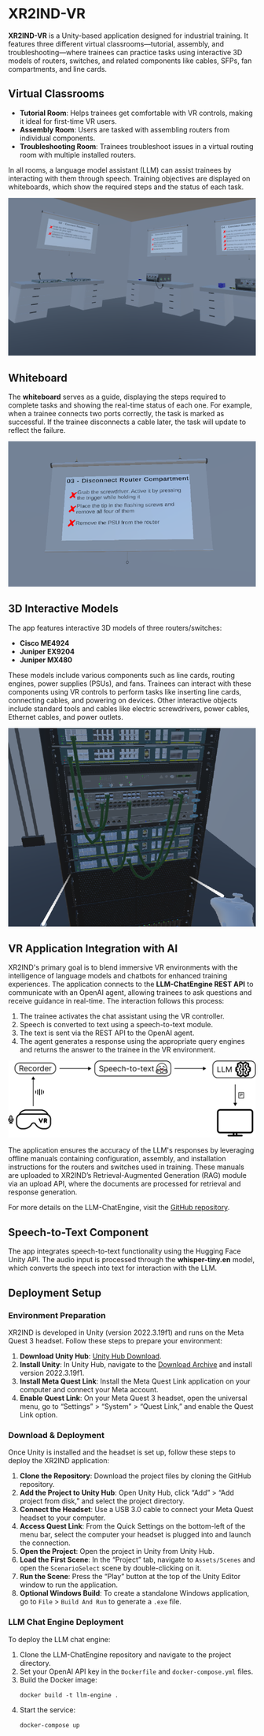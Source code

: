 # XR2IND-VR
**XR2IND-VR** is a Unity-based application designed for industrial training. It features three different virtual classrooms—tutorial, assembly, and troubleshooting—where trainees can practice tasks using interactive 3D models of routers, switches, and related components like cables, SFPs, fan compartments, and line cards.

## Virtual Classrooms

- **Tutorial Room**: Helps trainees get comfortable with VR controls, making it ideal for first-time VR users.
- **Assembly Room**: Users are tasked with assembling routers from individual components.
- **Troubleshooting Room**: Trainees troubleshoot issues in a virtual routing room with multiple installed routers.

In all rooms, a language model assistant (LLM) can assist trainees by interacting with them through speech. Training objectives are displayed on whiteboards, which show the required steps and the status of each task.

![](vr-room.png)

## Whiteboard

The **whiteboard** serves as a guide, displaying the steps required to complete tasks and showing the real-time status of each one. For example, when a trainee connects two ports correctly, the task is marked as successful. If the trainee disconnects a cable later, the task will update to reflect the failure.

![](vr-tool.png)

## 3D Interactive Models

The app features interactive 3D models of three routers/switches:

- **Cisco ME4924**
- **Juniper EX9204**
- **Juniper MX480**

These models include various components such as line cards, routing engines, power supplies (PSUs), and fans. Trainees can interact with these components using VR controls to perform tasks like inserting line cards, connecting cables, and powering on devices. Other interactive objects include standard tools and cables like electric screwdrivers, power cables, Ethernet cables, and power outlets.

![](vr-ass.png)

## VR Application Integration with AI

XR2IND's primary goal is to blend immersive VR environments with the intelligence of language models and chatbots for enhanced training experiences. The application connects to the **LLM-ChatEngine REST API** to communicate with an OpenAI agent, allowing trainees to ask questions and receive guidance in real-time. The interaction follows this process:

1. The trainee activates the chat assistant using the VR controller.
2. Speech is converted to text using a speech-to-text module.
3. The text is sent via the REST API to the OpenAI agent.
4. The agent generates a response using the appropriate query engines and returns the answer to the trainee in the VR environment.

![](vr.png)

The application ensures the accuracy of the LLM's responses by leveraging offline manuals containing configuration, assembly, and installation instructions for the routers and switches used in training. These manuals are uploaded to XR2IND’s Retrieval-Augmented Generation (RAG) module via an upload API, where the documents are processed for retrieval and response generation.

For more details on the LLM-ChatEngine, visit the [GitHub repository](https://github.com/giorgosfatouros/llm-chat-engine).

## Speech-to-Text Component

The app integrates speech-to-text functionality using the Hugging Face Unity API. The audio input is processed through the **whisper-tiny.en** model, which converts the speech into text for interaction with the LLM.

## Deployment Setup

### Environment Preparation

XR2IND is developed in Unity (version 2022.3.19f1) and runs on the Meta Quest 3 headset. Follow these steps to prepare your environment:

1. **Download Unity Hub**: [Unity Hub Download](https://unity.com/download).
2. **Install Unity**: In Unity Hub, navigate to the [Download Archive](https://unity.com/releases/editor/archive) and install version 2022.3.19f1.
3. **Install Meta Quest Link**: Install the Meta Quest Link application on your computer and connect your Meta account.
4. **Enable Quest Link**: On your Meta Quest 3 headset, open the universal menu, go to “Settings” > “System” > “Quest Link,” and enable the Quest Link option.

### Download & Deployment

Once Unity is installed and the headset is set up, follow these steps to deploy the XR2IND application:

1. **Clone the Repository**: Download the project files by cloning the GitHub repository.
2. **Add the Project to Unity Hub**: Open Unity Hub, click “Add” > “Add project from disk,” and select the project directory.
3. **Connect the Headset**: Use a USB 3.0 cable to connect your Meta Quest headset to your computer.
4. **Access Quest Link**: From the Quick Settings on the bottom-left of the menu bar, select the computer your headset is plugged into and launch the connection.
5. **Open the Project**: Open the project in Unity from Unity Hub.
6. **Load the First Scene**: In the “Project” tab, navigate to `Assets/Scenes` and open the `ScenarioSelect` scene by double-clicking on it.
7. **Run the Scene**: Press the “Play” button at the top of the Unity Editor window to run the application.
8. **Optional Windows Build**: To create a standalone Windows application, go to `File` > `Build And Run` to generate a `.exe` file.

### LLM Chat Engine Deployment

To deploy the LLM chat engine:

1. Clone the LLM-ChatEngine repository and navigate to the project directory.
2. Set your OpenAI API key in the `Dockerfile` and `docker-compose.yml` files.
3. Build the Docker image:  
   ```
   docker build -t llm-engine .
   ```
4. Start the service:  
   ```
   docker-compose up
   ```
